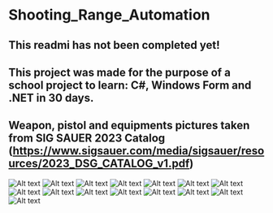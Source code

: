 # Shooting_Range_Automation
This readmi has not been completed yet!
---------------------------------------------------------------------------------------------------------
This project was made for the purpose of a school project to learn: C#, Windows Form and .NET in 30 days.
---------------------------------------------------------------------------------------------------------
Weapon, pistol and equipments pictures taken from SIG SAUER 2023 Catalog
(https://www.sigsauer.com/media/sigsauer/resources/2023_DSG_CATALOG_v1.pdf)
---------------------------------------------------------------------------------------------------------


![ Alt text](start.png)  [](start.png)
![ Alt text](signin.png)  [](signin.png)
![ Alt text](login.png)  [](login.png)
![ Alt text](presentation.png)  [](presentation.png)
![ Alt text](appointment.png)  [](appointment.png)
![ Alt text](personal_information.png)  [](personal_information.png)
![ Alt text](login.png)  [](login.png)
![ Alt text](member_board.png)  [](member_board.png)
![ Alt text](appointment_ccchange_list.png)  [](appointment_ccchange_list.png)
![ Alt text](member_list.png)  [](member_list.png)
![ Alt text](admin_board.png)  [](admin_board.png)
![ Alt text](admin_personal_information.png)  [](admin_personal_information.png)
![ Alt text](appointment_ccchange_list.png)  [](appointment_ccchange_list.png)
![ Alt text](equipment_list.png)  [](equipment_list.png)
![ Alt text](maintenance_list.png)  [](maintenance_list.png)

